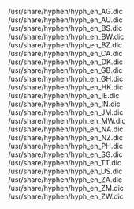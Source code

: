 /usr/share/hyphen/hyph\_en\_AG.dic  
/usr/share/hyphen/hyph\_en\_AU.dic  
/usr/share/hyphen/hyph\_en\_BS.dic  
/usr/share/hyphen/hyph\_en\_BW.dic  
/usr/share/hyphen/hyph\_en\_BZ.dic  
/usr/share/hyphen/hyph\_en\_CA.dic  
/usr/share/hyphen/hyph\_en\_DK.dic  
/usr/share/hyphen/hyph\_en\_GB.dic  
/usr/share/hyphen/hyph\_en\_GH.dic  
/usr/share/hyphen/hyph\_en\_HK.dic  
/usr/share/hyphen/hyph\_en\_IE.dic  
/usr/share/hyphen/hyph\_en\_IN.dic  
/usr/share/hyphen/hyph\_en\_JM.dic  
/usr/share/hyphen/hyph\_en\_MW.dic  
/usr/share/hyphen/hyph\_en\_NA.dic  
/usr/share/hyphen/hyph\_en\_NZ.dic  
/usr/share/hyphen/hyph\_en\_PH.dic  
/usr/share/hyphen/hyph\_en\_SG.dic  
/usr/share/hyphen/hyph\_en\_TT.dic  
/usr/share/hyphen/hyph\_en\_US.dic  
/usr/share/hyphen/hyph\_en\_ZA.dic  
/usr/share/hyphen/hyph\_en\_ZM.dic  
/usr/share/hyphen/hyph\_en\_ZW.dic  
